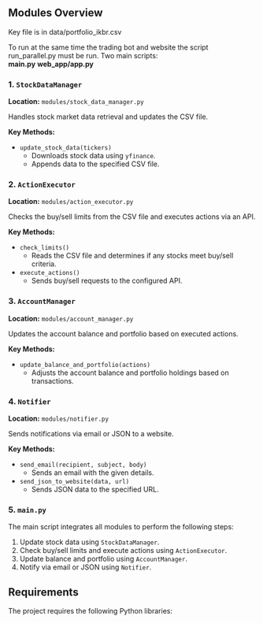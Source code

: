 
## Modules Overview

Key file is in data/portfolio_ikbr.csv

To run at the same time the trading bot and website the script run_parallel.py must be run. Two main scripts: <br>
**main.py**
**web_app/app.py**

### 1. `StockDataManager`

**Location:** `modules/stock_data_manager.py`

Handles stock market data retrieval and updates the CSV file.

**Key Methods:**
- `update_stock_data(tickers)`
  - Downloads stock data using `yfinance`.
  - Appends data to the specified CSV file.

### 2. `ActionExecutor`

**Location:** `modules/action_executor.py`

Checks the buy/sell limits from the CSV file and executes actions via an API.

**Key Methods:**
- `check_limits()`
  - Reads the CSV file and determines if any stocks meet buy/sell criteria.
- `execute_actions()`
  - Sends buy/sell requests to the configured API.

### 3. `AccountManager`

**Location:** `modules/account_manager.py`

Updates the account balance and portfolio based on executed actions.

**Key Methods:**
- `update_balance_and_portfolio(actions)`
  - Adjusts the account balance and portfolio holdings based on transactions.

### 4. `Notifier`

**Location:** `modules/notifier.py`

Sends notifications via email or JSON to a website.

**Key Methods:**
- `send_email(recipient, subject, body)`
  - Sends an email with the given details.
- `send_json_to_website(data, url)`
  - Sends JSON data to the specified URL.

### 5. `main.py`

The main script integrates all modules to perform the following steps:
1. Update stock data using `StockDataManager`.
2. Check buy/sell limits and execute actions using `ActionExecutor`.
3. Update balance and portfolio using `AccountManager`.
4. Notify via email or JSON using `Notifier`.

## Requirements

The project requires the following Python libraries:

